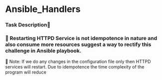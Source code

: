 # Ansible_Handlers
### Task Description📄 

### 🔰 Restarting HTTPD Service is not idempotence in nature and also consume more resources suggest a way to rectify this challenge in Ansible playbook.
💢 Note: If we do any changes in the configuration file only then HTTPD services will restart.
Due to idempotence the time complexity of the program will reduce
